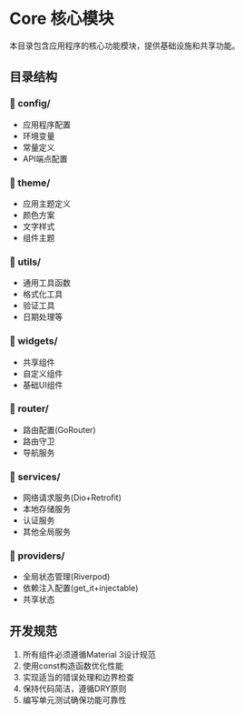 # Core 核心模块

本目录包含应用程序的核心功能模块，提供基础设施和共享功能。

## 目录结构

### 📁 config/
- 应用程序配置
- 环境变量
- 常量定义
- API端点配置

### 📁 theme/
- 应用主题定义
- 颜色方案
- 文字样式
- 组件主题

### 📁 utils/
- 通用工具函数
- 格式化工具
- 验证工具
- 日期处理等

### 📁 widgets/
- 共享组件
- 自定义组件
- 基础UI组件

### 📁 router/
- 路由配置(GoRouter)
- 路由守卫
- 导航服务

### 📁 services/
- 网络请求服务(Dio+Retrofit)
- 本地存储服务
- 认证服务
- 其他全局服务

### 📁 providers/
- 全局状态管理(Riverpod)
- 依赖注入配置(get_it+injectable)
- 共享状态

## 开发规范

1. 所有组件必须遵循Material 3设计规范
2. 使用const构造函数优化性能
3. 实现适当的错误处理和边界检查
4. 保持代码简洁，遵循DRY原则
5. 编写单元测试确保功能可靠性 